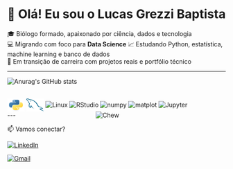 # 👋 Olá! Eu sou o Lucas Grezzi Baptista 

🎓 Biólogo formado, apaixonado por ciência, dados e tecnologia  
💻 Migrando com foco para **Data Science** 
📈 Estudando Python, estatística, machine learning e banco de dados  
🚀 Em transição de carreira com projetos reais e portfólio técnico

---
![Anurag's GitHub stats](https://github-readme-stats.vercel.app/api?username=lucasgrezzi&show_icons=true&theme=dark&hide=commits)



<div style="display: inline_block"><br>
  
  <img align="center" alt="Python" height="30" width="40" src="https://raw.githubusercontent.com/devicons/devicon/master/icons/python/python-original.svg">
  <img align= "center" alt="SQL" width="40" height="30" src="https://raw.githubusercontent.com/devicons/devicon/master/icons/mysql/mysql-original.svg">
  <img align= "center" alt="Linux" width="40" height="30" src="https://cdn.jsdelivr.net/gh/devicons/devicon@latest/icons/linux/linux-original.svg" >
  <img align= "center" alt="RStudio" width="40" height="30" src="https://cdn.jsdelivr.net/gh/devicons/devicon@latest/icons/rstudio/rstudio-original.svg" >
  <img align= "center" alt="numpy" width="40" height="30"  src="https://cdn.jsdelivr.net/gh/devicons/devicon@latest/icons/pandas/pandas-original-wordmark.svg" >
  <img align= "center" alt="matplot" width="40" height="30"  src="https://cdn.jsdelivr.net/gh/devicons/devicon@latest/icons/matplotlib/matplotlib-original.svg" >
  <img align= "center" alt="Jupyter" width="40" height="30" src="https://cdn.jsdelivr.net/gh/devicons/devicon@latest/icons/jupyter/jupyter-original-wordmark.svg" >
  <img align= "right" alt="Chew" width="300" height = "250"  src="https://media4.giphy.com/media/v1.Y2lkPTc5MGI3NjExdzJyc280M2wzcjNocTIwcDEzYTkzbGw4b3VxYmt0M2loMTA3cDB2cyZlcD12MV9pbnRlcm5hbF9naWZfYnlfaWQmY3Q9Zw/5tRGwBkWx8Vt6/giphy.gif" >




</div>
---

📫 Vamos conectar?

[![LinkedIn](https://img.shields.io/badge/LinkedIn-LucasGrezziBaptista-0077B5?style=for-the-badge&logo=linkedin&logoColor=white)](https://www.linkedin.com/in/lucasgrezzibap/)

[![Gmail](https://img.shields.io/badge/Gmail-lucasgrezzi@gmail.com-D14836?style=for-the-badge&logo=gmail&logoColor=white)](mailto:lucasgrezzi@gmail.com)
